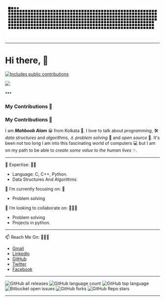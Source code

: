 ![GitHub Snake Dark](https://raw.githubusercontent.com/Mahboob-A/Mahboob-A/main/dist/github-snake-dark.svg#gh-dark-mode-only)


***
# Hi there, 👋  


<p>
    <a href="https://vaunt.dev">
        <img src="https://api.vaunt.dev/v1/github/entities/Mahboob-A/contributions?format=svg" width="350" title="Includes public contributions"/>
    </a>
</p>



<p>
  <a href="https://vaunt.dev">
    <img decoding="async" loading="lazy" src="https://api.vaunt.dev/v1/github/entities/Mahboob-A/achievements?format=svg&limit=8&raw=true" width="600" />
  </a>
</p>
***


### My Contributions 🐍

### My Contributions 🐍






I am ***Mahboob Alam*** 😀 from Kolkata 🌃. I love to talk about _programming_, 🛠 _data structures_ and _algorithms_, ⚓ _problem_ _solving_ 🚦 and _open source_ 📖. It's been not too long I am into this fascinating world of computers 💻 but I am on my path to be able to _create_ _some_ _value_ _to_ _the_ _human_ _lives_ ✨.   

***


🔭 Expertise: 💪🏿
  - Language: C, C++, Python.  
  - Data Structures And Algorithms 
  

🌱 I’m currently focusing on: 👀
  - Problem solving
  

👯 I’m looking to collaborate on: 👨🏿‍💻
  - Problem solving
  - Projects in python.
  
  ***
  
  
  
📫 Reach Me On: 🙋🏿‍♂️
  - [Gmail](iammahboob.a@gmail.com "Head on to email me!") 
  - [LinkedIn](https://www.linkedin.com/in/i-mahboob/ "Connect me on LinkedIn") 
  - [GitHub](https://github.com/Mahboob-A/ "Connect me on Github")
  - [Twitter](https://twitter.com/iMahboob_A/ "Connect me on Twitter")
  - [Facebook](https://www.facebook.com/iyurious/ "Connect me on Facebook")
  
  ***
  ![GitHub all releases](https://img.shields.io/github/downloads/{Mahboob-A}/{flight-schedule-management}/total)
  ![GitHub language count](https://img.shields.io/github/languages/count/{flight-schedule-management}/{Mahboob-Ae})
  ![GitHub top language](https://img.shields.io/github/languages/top/{Mahboob-A}/{flight-schedule-management}?color=yellow)
  ![Bitbucket open issues](https://img.shields.io/bitbucket/issues/{Mahboob-A}/{flight-schedule-management})
  ![GitHub forks](https://img.shields.io/github/forks/{Mahboob-A}/{flight-schedule-management}?style=social)
  ![GitHub Repo stars](https://img.shields.io/github/stars/{Mahboob-A}/{flight-schedule-management}?style=social)
  ***
